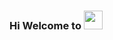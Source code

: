 ### Hi Welcome to <img src="https://user-images.githubusercontent.com/117680387/222905768-2cd8ba52-3661-47f5-b74d-bb840afa6aa2.png" width="30px">

